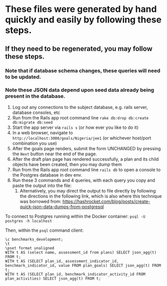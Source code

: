 # These files were generated by hand quickly and easily by following these steps.

## If they need to be regenerated, you may follow these steps.
### Note that if database schema changes, these queries will need to be updated.
### Note these JSON data depend upon seed data already being present in the database.

1. Log out any connections to the subject database, e.g. rails server, database consoles, etc 
1. Run from the Rails app root command line `rake db:drop db:create db:migrate db:seed`
1. Start the app server via `rails s` (or how ever you like to do it)
1. In a web browser, navigate to `http://localhost:3000/goals/Nigeria/jee1` (or whichever host/port combination you use)
1. After the goals page renders, submit the form UNCHANGED by pressing the `Next` button near the end of the page.
1. After the draft plan page has rendered successfully, a plan and its child objects have been created, then you may dump them
1. Run from the Rails app root command line `rails db` to open a console to the Postgres database in dev env.  
1. Run these 3 commands and 4 queries, with each query you copy and paste the output into the file:
   1. Alternatively, you may direct the output to file directly by following the 
directions in the following link, which is also where this technique was borrowed from:
https://hashrocket.com/blog/posts/create-quick-json-data-dumps-from-postgresql

To connect to Postgres running within the Docker container:
`psql -U postgres -h localhost`

Then, within the `psql` command client:
```                                                           
\c benchmarks_development;
\t
\pset format unaligned
WITH t AS (select name, assessment_id from plans) SELECT json_agg(t) FROM t;
WITH t AS (SELECT plan_id, assessment_indicator_id, benchmark_indicator_id, value FROM plan_goals) SELECT json_agg(t) FROM t;
WITH t AS (SELECT plan_id, benchmark_indicator_activity_id FROM plan_activities) SELECT json_agg(t) FROM t;
```
